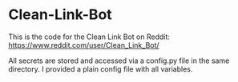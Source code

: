 # Clean-Link-Bot
This is the code for the Clean Link Bot on Reddit: https://www.reddit.com/user/Clean_Link_Bot/

All secrets are stored and accessed via a config.py file in the same directory. I provided a plain config file with all variables.
